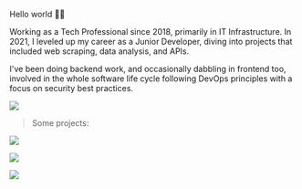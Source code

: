 Hello world 🤙🏽

Working as a Tech Professional since 2018, primarily in IT Infrastructure. In 2021, I leveled up my career as a Junior Developer, diving into projects that included web scraping, data analysis, and APIs. 

I've been doing backend work, and occasionally dabbling in frontend too, involved in the whole software life cycle following DevOps principles with a focus on security best practices.


<p align="left">
  <!--<a href="mailto:,@gmail.com" alt="Gmail">
    <img src="https://img.shields.io/badge/-Gmail-FF0000?style=flat-square&labelColor=FF0000&logo=gmail&logoColor=white&link=LINK-DO-SEU-EMAIL" /></a>-->

    
  <a href="https://www.linkedin.com/in/evertonst29/" alt="Linkedin">
    <img src="https://img.shields.io/badge/-Linkedin-0e76a8?style=flat-square&logo=Linkedin&logoColor=white"&link=everton-tenorio />
  </a>
</p>



> Some projects:
  
  <p><a href="https://futlive.vercel.app" alt="Futlive">
      <img src="https://img.shields.io/badge/Futlive Web Scraping-ReactJS, node, Express, Cheerio-%23121011?style=for-the-badge&logo=Github&logoColor=white" /> 
  </a></p>

  <p><a href="https://filmes-premiados.vercel.app/" alt="ow">
      <img src="https://img.shields.io/badge/Oscar_Awards Web Scraping-Vue, Flask, BeautifulSoup4, mongodb-%23121011.svg?style=for-the-badge&logo=Github&logoColor=white" /> 
  </a></p>

  <p><a href="https://github.com/everton-tenorio/viaprodutos" alt="vp">
      <img src="https://img.shields.io/badge/Via Produtos Web - Vue, Django, Django Rest Framework, Docker-68a152?style=for-the-badge&logo=Github&logoColor=white" /> 
  </a></p>
  

<!---### Hi there 👋

https://img.shields.io/badge/githubs-%23121011.svg?style=for-the-badge&logo=github&logoColor=white

Always seeking theoretical and practical knowledge regarding software development best practices, devops culture, cloud computing, automation and troubleshooting.
          
:earth_americas: Living in Maceió, Brazil      

### Skills ###
<img align="left" width="20px" alt="Linux" src="https://upload.wikimedia.org/wikipedia/commons/thumb/3/35/Tux.svg/1200px-Tux.svg.png" />
<img align="left" width="26px" alt="Docker" src="https://cdn4.iconfinder.com/data/icons/logos-and-brands/512/97_Docker_logo_logos-512.png" />
<img align="left" width="26px" alt="Python" src="https://raw.githubusercontent.com/github/explore/80688e429a7d4ef2fca1e82350fe8e3517d3494d/topics/python/python.png" />
<img align="left" width="45px" alt="Django" src="https://1000logos.net/wp-content/uploads/2020/08/Django-Logo.png" />
<img align="left" width="26px" alt="Flask" src="https://cdn.iconscout.com/icon/free/png-256/flask-51-285137.png" />
<img align="left" width="26px" alt="Vue" src="https://upload.wikimedia.org/wikipedia/commons/thumb/9/95/Vue.js_Logo_2.svg/1184px-Vue.js_Logo_2.svg.png" />
<img align="left" width="90px" alt="PostgreSQL" src="https://i.ibb.co/gZxdKd4/oie-l-UMazof-Mm7c-M.png" />

 
--->
